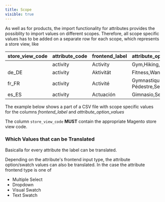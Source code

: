 ```yaml
---
title: Scope
visible: true
---
```


As well as for products, the import functionality for attributes provides the possiblity to import values on different scopes. Therefore, all scope specific values has to be added on a separate row for each scope, which represents a store view, like

| store_view_code | attribute_code | frontend_label   | attribute_option_values                            | ...     |
|:----------------|:---------------|:-----------------|:---------------------------------------------------|:--------|
|                 | activity       | Activity         | Gym,Hiking,Trail,Urban                             |         |
| de_DE           | activity       | Aktivität        | Fitness,Wandern,Trail,Städtisch                    |         |
| fr_FR           | activity       | Activité         | Gymnastique,Randonnée Pédestre,Sentier,D'urbanisme |         |
| es_ES           | activity       | Actuación        | Gimnasio,Senderismo,Rezagarse,Urbano               |         |

The example below shows a part of a CSV file with scope specific values for the columns *frontend_label* and *attribute_option_values*

The column `store_view_code` **MUST** contain the appropriate Magento store view code.

### Which Values that can be Translated

Basicalla for every attribute the label can be translated. 

Depending on the attribute's frontend input type, the attribute option/swatch values can also be translated. In the case the attribute frontend type is one of

* Multiple Select
* Dropdown
* Visual Swatch
* Text Swatch





